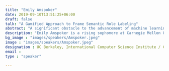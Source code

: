 ```yaml
---
title: "Emily Amspoker"
date: 2019-09-10T13:51:25+06:00
draft: false
talk: "A Gamified Approach to Frame Semantic Role Labeling"
abstract: "A significant obstacle to the advancement of machine learning with respect to natural language processing is the lack of sufficient data to train and test large models on. In order to combat this problem, many projects have turned to crowdsourcing in an effort to create large-scale linguistic resources. In the past, researchers have investigated the possibility of creating “games with a purpose” (GWAPs), video games whose purpose is to gather information. GWAPs have been utilized for various tasks in computational linguistics, from anaphoric co-reference identification to word sense disambiguation to ontology population. Many of these gamified approaches, however, aim to conceal their research purpose in favor of appealing to a wider audience of recreational players, leaving no room for players to connect to the mission of the game. Additionally, many games focus on simple mechanical tasks that require little creative thought and as a result must use game mechanics that sometimes conflict with the purpose of the project in order to keep players interested. With this in mind, we propose a game for the frame semantic database FrameNet where players utilize semantic frames as prompts for short story writing. After finishing their stories, they are required to create semantic role annotations of their own stories. The hope is this game will not only generate more annotations to be added to FrameNet but that users will diversify FrameNet’s data by generating original content to be annotated, supporting FrameNet’s goal of creating an understanding of semantics in actual text."
description: "Emily Amspoker is a rising sophomore at Carnegie Mellon University (CMU) majoring in Human-Computer Interaction with a minor in Design for Learning. She is interested in a broad variety of research topics, including social computing, educational technology, and linguistics. At Carnegie Mellon University, she does research in the VariAbility Lab and works as a teaching assistant in the computer science department. Outside of research and academics, she serves as the Co-President of the CMU Sport Taekwondo club."
bg_image : "images/speakers/Amspoker.jpeg"
image : "images/speakers/Amspoker.jpeg"
designation : UC Berkeley, International Computer Science Institute / Carnegie Mellon University
email : 
type : "speaker"

---
```


